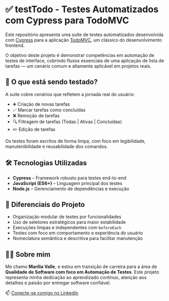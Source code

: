 # ✅ testTodo - Testes Automatizados com Cypress para TodoMVC

Este repositório apresenta uma suíte de testes automatizados desenvolvida com [Cypress](https://www.cypress.io/) para a aplicação [TodoMVC](https://todomvc.com/), um clássico do desenvolvimento frontend.

O objetivo deste projeto é demonstrar competências em automação de testes de interface, cobrindo fluxos essenciais de uma aplicação de lista de tarefas — um cenário comum e altamente aplicável em projetos reais.



## 🧪 O que está sendo testado?

A suíte cobre cenários que refletem a jornada real do usuário:

- ➕ Criação de novas tarefas
- ✅ Marcar tarefas como concluídas
- ❌ Remoção de tarefas
- 🔍 Filtragem de tarefas (Todas | Ativas | Concluídas)
- ✏️ Edição de tarefas

Os testes foram escritos de forma limpa, com foco em legibilidade, manutenibilidade e reusabilidade dos comandos.



## 🛠️ Tecnologias Utilizadas

- **Cypress** – Framework robusto para testes end-to-end
- **JavaScript (ES6+)** – Linguagem principal dos testes
- **Node.js** – Gerenciamento de dependências e execução



## 🧠 Diferenciais do Projeto

- Organização modular de testes por funcionalidades
- Uso de seletores estratégicos para maior estabilidade
- Execuções limpas e independentes com `beforeEach`
- Testes com foco em comportamento e experiência do usuário
- Nomeclatura semântica e descritiva para facilitar manutenção



## 👩‍💻 Sobre mim

Me chamo **Marília Valle**, e estou em transição de carreira para a área de **Qualidade de Software com foco em Automação de Testes**. Este projeto representa minha dedicação ao aprendizado contínuo, atenção aos detalhes e paixão por entregar software confiável.

📫 [Conecte-se comigo no LinkedIn](https://www.linkedin.com/in/mariliavalle/)
